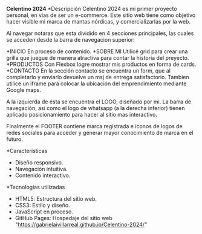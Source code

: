 **********Celentino 2024**********
*Descripción
Celentino 2024 es mi primer proyecto personal, en vias de ser un e-commerce. Este sitio web tiene como objetivo hacer visible mi marca de mantas nórdicas, y comercializarlas por la web.

Al navegar notaras que esta dividido en 4 secciones principales, las cuales se acceden desde la barra de navegacion superior:

*INICIO
En proceso de contenido.
*SOBRE MI
Utilicé grid para crear una grilla que juegue de manera atractiva para contar la historia del preyecto.
*PRODUCTOS
Con Flexbox logre mostrar mis productos en forma de cards.
*CONTACTO
En la sección contacto se encuentra un form, que al completarlo y enviarlo devuelve un msj de entrega satisfactorio.
Tambien utilice un iframe para colocar la ubicación del emprendimiento mediante Google maps.

A la izquierda de ésta se encuentra el LOGO, diseñado por mi.
La barra de navegación, asi como el logo de whatsapp (a la derecha inferior) tienen aplicado posicionamiento para hacer al sitio mas interactivo.

Finalmente el FOOTER contiene marca registrada e iconos de logos de redes sociales para acceder y generar mayor conocimiento de marca en el futuro.

*Características

- Diseño responsivo.
- Navegación intuitiva.
- Contenido interactivo.
  
*Tecnologías utilizadas
- HTML5: Estructura del sitio web.
- CSS3: Estilo y diseño.
- JavaScript en proceso.
- GitHub Pages: Hospedaje del sitio web
  "https://gabrielaivillarreal.github.io/Celentino-2024/"



